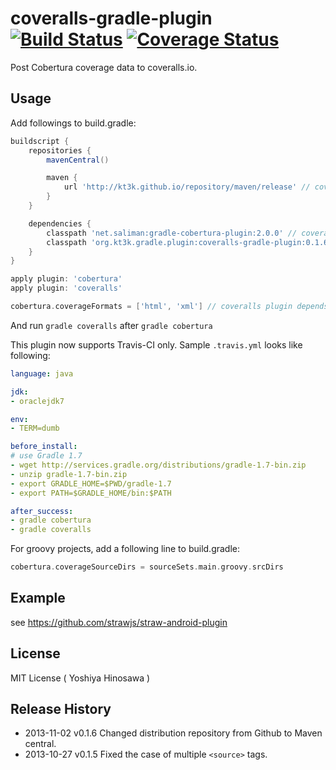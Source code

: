 coveralls-gradle-plugin [![Build Status](https://travis-ci.org/kt3k/coveralls-gradle-plugin.png?branch=master)](https://travis-ci.org/kt3k/coveralls-gradle-plugin) [![Coverage Status](https://coveralls.io/repos/kt3k/coveralls-gradle-plugin/badge.png)](https://coveralls.io/r/kt3k/coveralls-gradle-plugin)
=======================

Post Cobertura coverage data to coveralls.io.

## Usage

Add followings to build.gradle:

```groovy
buildscript {
    repositories {
        mavenCentral()

        maven {
            url 'http://kt3k.github.io/repository/maven/release' // coveralls plugin is hosted on github.io.
        }   
    }   

    dependencies {
        classpath 'net.saliman:gradle-cobertura-plugin:2.0.0' // coveralls plugin depends on cobertura plugin
        classpath 'org.kt3k.gradle.plugin:coveralls-gradle-plugin:0.1.6'
    }   
}

apply plugin: 'cobertura'
apply plugin: 'coveralls'

cobertura.coverageFormats = ['html', 'xml'] // coveralls plugin depends on xml format report
```

And run `gradle coveralls` after `gradle cobertura`

This plugin now supports Travis-CI only. Sample `.travis.yml` looks like following:

```yaml
language: java

jdk:
- oraclejdk7

env:
- TERM=dumb

before_install:
# use Gradle 1.7 
- wget http://services.gradle.org/distributions/gradle-1.7-bin.zip
- unzip gradle-1.7-bin.zip
- export GRADLE_HOME=$PWD/gradle-1.7
- export PATH=$GRADLE_HOME/bin:$PATH

after_success:
- gradle cobertura
- gradle coveralls
```

For groovy projects, add a following line to build.gradle:

```groovy
cobertura.coverageSourceDirs = sourceSets.main.groovy.srcDirs
```

## Example

see https://github.com/strawjs/straw-android-plugin


## License

MIT License ( Yoshiya Hinosawa )


## Release History

 * 2013-11-02   v0.1.6   Changed distribution repository from Github to Maven central.
 * 2013-10-27   v0.1.5   Fixed the case of multiple `<source>` tags.
